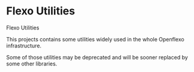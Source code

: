 # Flexo Utilities

Flexo Utilities

This projects contains some utilities widely used in the whole Openflexo infrastructure.

Some of those utilities may be deprecated and will be sooner replaced by some other libraries.  
